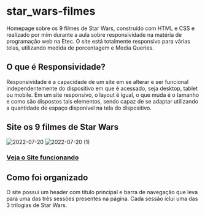 # star_wars-filmes
 Homepage sobre os 9 filmes de Star Wars, construído com HTML e CSS e realizado por mim durante a aula sobre responsividade na matéria de programação web na Etec. O site está totalmente responsivo para várias telas, utilizando medida de porcentagem e Media Queries.  

## O que é Responsividade?
Responsividade é a capacidade de um site em se alterar e ser funcional independentemente do dispositivo em que é acessado, seja desktop, tablet ou mobile. 
Em um site responsivo, o layout é igual, o que muda é o tamanho e como são dispostos tais elementos, sendo capaz de se adaptar utilizando a quantidade de espaço disponível na tela do dispositivo. 

## Site os 9 filmes de Star Wars
![2022-07-20](https://user-images.githubusercontent.com/93893533/180100840-8dd91c41-207b-4e4c-8404-6394833ab907.png)
![2022-07-20 (1)](https://user-images.githubusercontent.com/93893533/180101662-df4a5b7d-a146-4f67-a9b8-fd263fb3e552.png)


<h3><a href="https://johnpetros.github.io/star_wars-filmes/">Veja o Site funcionando</a></h3>

## Como foi organizado
O site possui um header com título principal e barra de navegação que leva para uma das três sessões presentes na página. Cada sessão iclui uma das 3 trilogias de Star Wars.